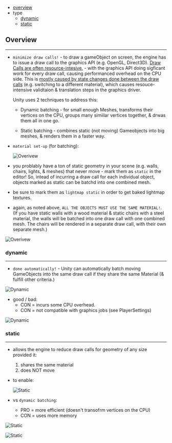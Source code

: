 * [overview](#overview)
* type
	* [dynamic](#dynamic)
	* [static](#static)

## Overview <a name="overview"></a>

---

* `minimize draw calls!` - to draw a gameObject on screen, the engine has to issue a draw call to the graphics API (e.g. OpenGL, Direct3D). <u>Draw Calls are often resource-intesive.</u> - with the graphics API doing sigficant work for every draw call, causing performanced overhead on the CPU side.  This is <u>mostly caused by state changes done between the draw calls</u> (e.g. switching to a different material), which causes resouce-intensive validtaion & translation steps in the graphics driver.

	Unity uses 2 techniques to address this:

	* Dynamic batching - for small enough Meshes, transforms their vertices on the CPU, groups many simiilar vertices together, & drwas them all in one go.

	* Static batching - combines static (not moving) Gameobjects into big meshes, & renders them in a faster way.

* `material set-up` (for batching):

	![Overivew](_asset/img/2.png)

* you problably have a ton of static geometry in your scene (e.g. walls, chairs, lights, & meshes) that never move - mark them as `static` in the editor! So, intead of incurring a draw call for each individual object, objects marked as static can be batchd into one combined mesh.
* be sure to mark them as `lightmap static` in order to get baked lightmap textures.
* again, as noted above, `ALL THE OBJECTS MUST USE THE SAME MATERIAL!`. (If you have static walls with a wood material & static chairs with a steel material, the walls will be batched into one draw call with one combined mesh.  The chairs will be rendered in a separate draw call, with their own separate mesh.)

![Overivew](_asset/img/11.png)

### dynamic

---

* `done automatically!` - Unity can automatically batch moving GameObjects into the same draw call if they share the same Material (& fulfill other criteria.)

![Dynamic](_asset/img/6.png)

* good / bad:
	- CON = incurs some CPU overhead.
	- CON = not compatible with graphics jobs (see PlayerSettings)

![Dynamic](_asset/img/7.png)

### static

---

* allows the engine to reduce draw calls for geometry of any size provided it:
	1. shares the same material
	2. does NOT move

* to enable:

	![Static](_asset/img/8.png)

* vs `dynamic batching`:
	- PRO = more efficient (doesn't transofrm vertices on the CPU)
	- CON = uses more memory

![Static](_asset/img/9.png)

![Static](_asset/img/10.png)